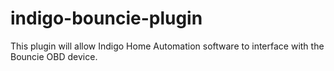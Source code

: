 # indigo-bouncie-plugin
 This plugin will allow Indigo Home Automation software to interface with the Bouncie OBD device.
